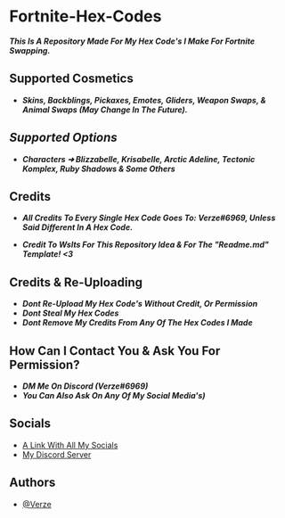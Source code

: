 # Fortnite-Hex-Codes
***This Is A Repository Made For My Hex Code's I Make For Fortnite Swapping.***





## **Supported Cosmetics**

- ***Skins, Backblings, Pickaxes, Emotes, Gliders, Weapon Swaps, & Animal Swaps (May Change In The Future).***

## ***Supported Options***

- ***Characters ➜ Blizzabelle, Krisabelle, Arctic Adeline, Tectonic Komplex, Ruby Shadows & Some Others***

## Credits

- ***All Credits To Every Single Hex Code Goes To: Verze#6969, Unless Said Different In A Hex Code.***

- ***Credit To Wslts For This Repository Idea & For The "Readme.md" Template! <3***


## **Credits & Re-Uploading**

- ***Dont Re-Upload My Hex Code's Without Credit, Or Permission***
- ***Dont Steal My Hex Codes***
- ***Dont Remove My Credits From Any Of The Hex Codes I Made***

## **How Can I Contact You & Ask You For Permission?**

- ***DM Me On Discord (Verze#6969)***
- ***You Can Also Ask On Any Of My Social Media's)***


## **Socials**

- [A Link With All My Socials](https://feds.lol/verze)
- [My Discord Server](https://discord.gg/HxD)

## Authors

- [@Verze](https://github.com/VerzeHxD)
